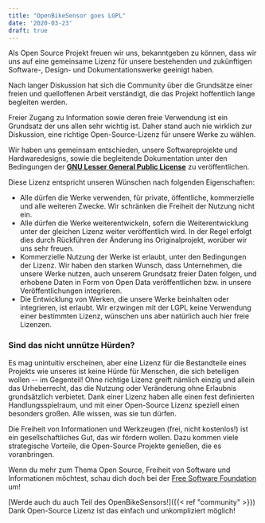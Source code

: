 ```yaml
---
title: "OpenBikeSensor goes LGPL"
date: '2020-03-23'
draft: true
---
```


Als Open Source Projekt freuen wir uns, bekanntgeben zu können, dass wir uns
auf eine gemeinsame Lizenz für unsere bestehenden und zukünftigen Software-,
Design- und Dokumentationswerke geeinigt haben. 

Nach langer Diskussion hat sich die Community über die Grundsätze einer freien
und quelloffenen Arbeit verständigt, die das Projekt hoffentlich lange
begleiten werden.

Freier Zugang zu Information sowie deren freie Verwendung ist ein Grundsatz der
uns allen sehr wichtig ist. Daher stand auch nie wirklich zur Diskussion, eine
richtige Open-Source-Lizenz für unsere Werke zu wählen.

Wir haben uns gemeinsam entschieden, unsere Softwareprojekte und
Hardwaredesigns, sowie die begleitende Dokumentation unter den Bedingungen der
[**GNU Lesser General Public
License**](https://www.gnu.org/licenses/lgpl-3.0.en.html) zu veröffentlichen.

Diese Lizenz entspricht unseren Wünschen nach folgenden Eigenschaften:

* Alle dürfen die Werke verwenden, für private, öffentliche, kommerzielle und
  alle weiteren Zwecke. Wir schränken die Freiheit der Nutzung nicht ein.
* Alle dürfen die Werke weiterentwickeln, sofern die Weiterentwicklung unter
  der gleichen Lizenz weiter veröffentlich wird. In der Regel erfolgt dies
  durch Rückführen der Änderung ins Originalprojekt, worüber wir uns sehr
  freuen.
* Kommerzielle Nutzung der Werke ist erlaubt, unter den Bedingungen der Lizenz.
  Wir haben den starken Wunsch, dass Unternehmen, die unsere Werke nutzen, auch
  unserem Grundsatz freier Daten folgen, und erhobene Daten in Form von Open
  Data veröffentlichen bzw. in unsere Veröffentlichungen integrieren.
* Die Entwicklung von Werken, die unsere Werke beinhalten oder integrieren, ist
  erlaubt. Wir erzwingen mit der LGPL keine Verwendung einer bestimmten Lizenz,
  wünschen uns aber natürlich auch hier freie Lizenzen.

### Sind das nicht unnütze Hürden?

Es mag unintuitiv erscheinen, aber eine Lizenz für die Bestandteile eines
Projekts wie unseres ist keine Hürde für Menschen, die sich beteiligen wollen
-- im Gegenteil! Ohne richtige Lizenz greift nämlich einzig und allein das
Urheberrecht, das die Nutzung oder Veränderung ohne Erlaubnis grundsätzlich
verbietet. Dank einer Lizenz haben alle einen fest definierten
Handlungsspielraum, und mit einer Open-Source Lizenz speziell einen besonders
großen. Alle wissen, was sie tun dürfen.

Die Freiheit von Informationen und Werkzeugen (frei, nicht kostenlos!) ist ein
gesellschaftliches Gut, das wir fördern wollen. Dazu kommen viele strategische
Vorteile, die Open-Source Projekte genießen, die es voranbringen.

Wenn du mehr zum Thema Open Source, Freiheit von Software und Informationen
möchtest, schau dich doch bei der [Free Software
Foundation](https://www.fsf.org/de) um!

[Werde auch du auch Teil des OpenBikeSensors!]({{< ref "community" >}}) Dank
Open-Source Lizenz ist das einfach und unkompliziert möglich!

